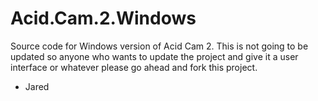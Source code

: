 # Acid.Cam.2.Windows

Source code for Windows version of Acid Cam 2. This is not going to be updated
so anyone who wants to update the project and give it a user interface or whatever
please go ahead and fork this project.

- Jared


